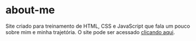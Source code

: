 # about-me
Site criado para treinamento de HTML, CSS e JavaScript que fala um pouco sobre mim e minha trajetória.
O site pode ser acessado [clicando aqui](about-me-carolina.vercel.app).
